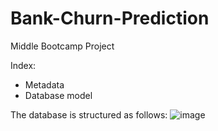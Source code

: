 # Bank-Churn-Prediction
Middle Bootcamp Project

Index:
- Metadata
- Database model




The database is structured as follows:
![image](https://user-images.githubusercontent.com/99433862/197340460-4b6bd0d6-4747-4f23-80a0-8f6b728f3796.png)
